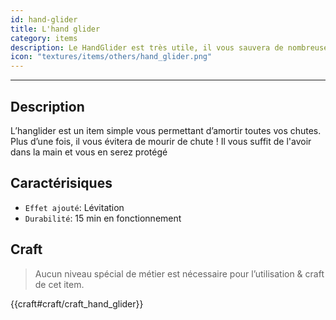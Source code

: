 ```yaml
---
id: hand-glider
title: L'hand glider 
category: items
description: Le HandGlider est très utile, il vous sauvera de nombreuses chutes !
icon: "textures/items/others/hand_glider.png"
---
```

___
## Description

L’hanglider est un item simple vous permettant d’amortir toutes vos chutes. Plus d’une fois, il vous évitera de mourir de chute ! 
Il vous suffit de l'avoir dans la main et vous en serez protégé 

## Caractérisiques 

- `` Effet ajouté ``: Lévitation 
- `` Durabilité ``: 15 min en fonctionnement
 
## Craft  

> Aucun niveau spécial de métier est nécessaire pour l’utilisation & craft de cet item.  

{{craft#craft/craft_hand_glider}} 
